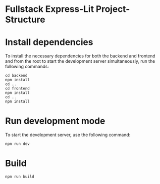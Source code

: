 # Fullstack Express-Lit Project-Structure


# Install dependencies

To install the necessary dependencies for both the backend and frontend and from the root to start the development server simultaneously, run the following commands:

```
cd backend
npm install
cd ..
cd frontend
npm install
cd ..
npm install
```

# Run development mode

To start the development server, use the following command:

```
npm run dev
```

# Build

```
npm run build
```

